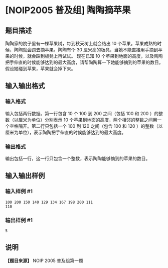 # [NOIP2005 普及组] 陶陶摘苹果

## 题目描述

陶陶家的院子里有一棵苹果树，每到秋天树上就会结出 $10$ 个苹果。苹果成熟的时候，陶陶就会跑去摘苹果。陶陶有个 $30$
厘米高的板凳，当她不能直接用手摘到苹果的时候，就会踩到板凳上再试试。 现在已知 $10$
个苹果到地面的高度，以及陶陶把手伸直的时候能够达到的最大高度，请帮陶陶算一下她能够摘到的苹果的数目。假设她碰到苹果，苹果就会掉下来。

## 输入输出格式

### 输入格式

  

输入包括两行数据。第一行包含 $10$ 个 $100$ 到 $200$ 之间（包括 $100$ 和 $200$ ）的整数（以厘米为单位）分别表示 $10$
个苹果到地面的高度，两个相邻的整数之间用一个空格隔开。第二行只包括一个 $100$ 到 $120$ 之间（包含 $100$ 和 $120$
）的整数（以厘米为单位），表示陶陶把手伸直的时候能够达到的最大高度。

### 输出格式

  

输出包括一行，这一行只包含一个整数，表示陶陶能够摘到的苹果的数目。

## 输入输出样例

### 输入样例 #1

    
    
    100 200 150 140 129 134 167 198 200 111
    110
    

### 输出样例 #1

    
    
    5

## 说明

**【题目来源】** NOIP 2005 普及组第一题

